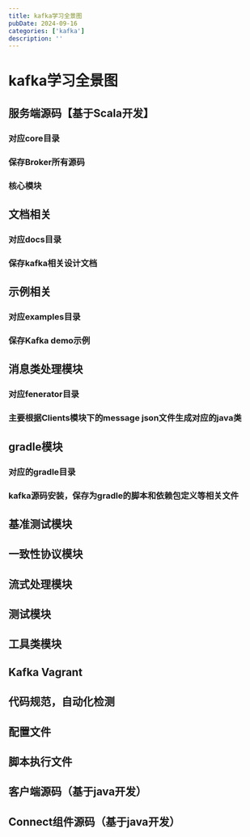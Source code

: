 ```yaml
---
title: kafka学习全景图
pubDate: 2024-09-16
categories: ['kafka']
description: ''
---
```


# kafka学习全景图

## 服务端源码【基于Scala开发】



### 对应core目录



### 保存Broker所有源码



### 核心模块



## 文档相关

### 对应docs目录



### 保存kafka相关设计文档



## 示例相关

### 对应examples目录



### 保存Kafka demo示例



## 消息类处理模块

### 对应fenerator目录



### 主要根据Clients模块下的message json文件生成对应的java类



## gradle模块



### 对应的gradle目录



### kafka源码安装，保存为gradle的脚本和依赖包定义等相关文件



## 基准测试模块



## 一致性协议模块



## 流式处理模块



## 测试模块



## 工具类模块



## Kafka Vagrant



## 代码规范，自动化检测





## 配置文件



## 脚本执行文件



## 客户端源码（基于java开发）



## Connect组件源码（基于java开发）



